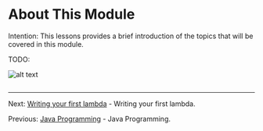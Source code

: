 # About This Module

Intention: This lessons provides a brief introduction of the topics that will be covered in this module.

TODO:

![alt text](../../etc/features/img.png "Img")

```java

```

<hr>

Next: [Writing your first lambda](chapter_2.md "Writing your first lambda") - Writing your first lambda.

Previous: [Java Programming](../../README.md "First Java Program") - Java Programming.
